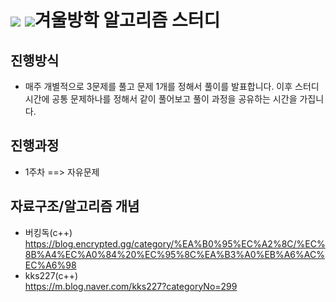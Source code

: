 # <img src="https://img.shields.io/badge/Python-3766AB?style=flat-square&logo=Python&logoColor=white"/> <img src="https://img.shields.io/badge/C++-00599C?style=flat-square&logo=C%2B%2B&logoColor=white"/>겨울방학 알고리즘 스터디

## 진행방식
  - 매주 개별적으로 3문제를 풀고 문제 1개를 정해서 풀이를 발표합니다. 이후 스터디 시간에 공통 문제하나를 정해서 같이 풀어보고 풀이 과정을 공유하는 시간을 가집니다.
  
## 진행과정
  - 1주차 ==> 자유문제
  
## 자료구조/알고리즘 개념
- 버킹독(c++)<br> https://blog.encrypted.gg/category/%EA%B0%95%EC%A2%8C/%EC%8B%A4%EC%A0%84%20%EC%95%8C%EA%B3%A0%EB%A6%AC%EC%A6%98
- kks227(c++)<br> https://m.blog.naver.com/kks227?categoryNo=299

